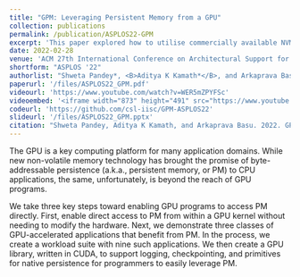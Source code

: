 ```yaml
---
title: "GPM: Leveraging Persistent Memory from a GPU"
collection: publications
permalink: /publication/ASPLOS22-GPM
excerpt: 'This paper explored how to utilise commercially available NVM on a GPU using real hardware. Through this process we came up with a benchmark suite (GPMBench) consisting of GPU applications that benefit from both GPU parallelism as well as NVM persistence. We also provide a GPU-optimised library (libGPM) that simplifies access to NVM from a GPU.'
date: 2022-02-28
venue: 'ACM 27th International Conference on Architectural Support for Programming Languages and Operating Systems (ASPLOS)'
shortform: "ASPLOS '22"
authorlist: "Shweta Pandey*, <B>Aditya K Kamath*</B>, and Arkaprava Basu<br>(*Authors contributed equally to this work)"
paperurl: '/files/ASPLOS22_GPM.pdf'
videourl: 'https://www.youtube.com/watch?v=WER5mZPYFSc'
videoembed: '<iframe width="873" height="491" src="https://www.youtube.com/embed/WER5mZPYFSc" title="[ASPLOS 2022] GPM: Leveraging Persistent Memory from a GPU" frameborder="0" allow="accelerometer; autoplay; clipboard-write; encrypted-media; gyroscope; picture-in-picture; web-share" allowfullscreen></iframe>'
codeurl: 'https://github.com/csl-iisc/GPM-ASPLOS22'
slideurl: '/files/ASPLOS22_GPM.pptx'
citation: "Shweta Pandey, Aditya K Kamath, and Arkaprava Basu. 2022. GPM: leveraging persistent memory from a GPU. Proceedings of the 27th ACM International Conference on Architectural Support for Programming Languages and Operating Systems. Association for Computing Machinery, New York, NY, USA, 142–156. DOI:https://doi.org/10.1145/3503222.3507758"
---
```

The GPU is a key computing platform for many application domains. While new non-volatile memory technology has brought the promise of byte-addressable persistence (a.k.a., persistent memory, or PM) to CPU applications, the same, unfortunately, is beyond the reach of GPU programs.

We take three key steps toward enabling GPU programs to access PM directly. First, enable direct access to PM from within a GPU kernel without needing to modify the hardware. Next, we demonstrate three classes of GPU-accelerated applications that benefit from PM. In the process, we create a workload suite with nine such applications. We then create a GPU library, written in CUDA, to support logging, checkpointing, and primitives for native persistence for programmers to easily leverage PM.
